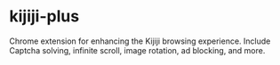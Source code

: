 # kijiji-plus
Chrome extension for enhancing the Kijiji browsing experience. Include Captcha solving, infinite scroll, image rotation, ad blocking, and more.
